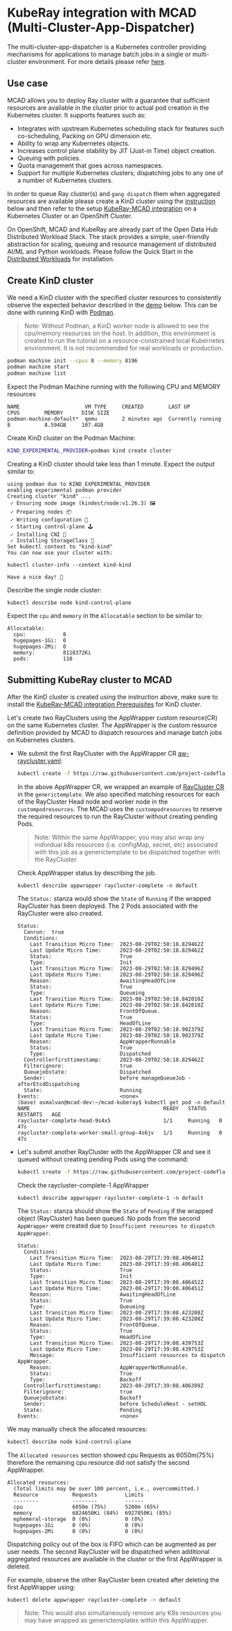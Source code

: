 <!-- markdownlint-disable MD013 -->
# KubeRay integration with MCAD (Multi-Cluster-App-Dispatcher)

The multi-cluster-app-dispatcher is a Kubernetes controller providing mechanisms for applications to manage batch jobs in a single or multi-cluster environment. For more details please refer [here](https://github.com/project-codeflare/multi-cluster-app-dispatcher).

## Use case

MCAD allows you to deploy Ray cluster with a guarantee that sufficient resources are available in the cluster prior to actual pod creation in the Kubernetes cluster. It supports features such as:

- Integrates with upstream Kubernetes scheduling stack for features such co-scheduling, Packing on GPU dimension etc.
- Ability to wrap any Kubernetes objects.
- Increases control plane stability by JIT (Just-in Time) object creation.
- Queuing with policies.
- Quota management that goes across namespaces.
- Support for multiple Kubernetes clusters; dispatching jobs to any one of a number of Kubernetes clusters.

In order to queue Ray cluster(s) and `gang dispatch` them when aggregated resources are available please create a KinD cluster using the [instruction](#create-kind-cluster) below and then refer to the setup [KubeRay-MCAD integration](https://github.com/project-codeflare/multi-cluster-app-dispatcher/blob/main/doc/usage/examples/kuberay/kuberay-mcad.md) on a Kubernetes Cluster or an OpenShift Cluster.

On OpenShift, MCAD and KubeRay are already part of the Open Data Hub Distributed Workload Stack. The stack provides a simple, user-friendly abstraction for scaling, queuing and resource management of distributed AI/ML and Python workloads. Please follow the Quick Start in the [Distributed Workloads](https://github.com/opendatahub-io/distributed-workloads) for installation.

## Create KinD cluster

 We need a KinD cluster with the specified cluster resources to consistently observe the expected behavior described in the [demo](#submitting-kuberay-cluster-to-mcad) below. This can be done with running KinD with [Podman](https://podman.io/docs/installation).

> Note: Without Podman, a KinD worker node is allowed to see the cpu/memory resources on the host. In addition, this environment is created to run the tutorial on a resource-constrained local Kubernetes environment. It is not recommended for real workloads or production.

```bash
podman machine init --cpus 8 --memory 8196
podman machine start
podman machine list
```

Expect the Podman Machine running with the following CPU and MEMORY resources

```text
NAME                     VM TYPE     CREATED        LAST UP            CPUS        MEMORY      DISK SIZE
podman-machine-default*  qemu        2 minutes ago  Currently running  8           8.594GB     107.4GB
```

Create KinD cluster on the Podman Machine:

```bash
KIND_EXPERIMENTAL_PROVIDER=podman kind create cluster
```

Creating a KinD cluster should take less than 1 minute. Expect the output similar to:

```console
using podman due to KIND_EXPERIMENTAL_PROVIDER
enabling experimental podman provider
Creating cluster "kind" ...
 ✓ Ensuring node image (kindest/node:v1.26.3) 🖼
 ✓ Preparing nodes 📦
 ✓ Writing configuration 📜
 ✓ Starting control-plane 🕹️
 ✓ Installing CNI 🔌
 ✓ Installing StorageClass 💾
Set kubectl context to "kind-kind"
You can now use your cluster with:

kubectl cluster-info --context kind-kind

Have a nice day! 👋
```

Describe the single node cluster:

```console
kubectl describe node kind-control-plane
```

Expect the `cpu` and `memory` in the `Allocatable` section to be similar to:

```text
Allocatable:
  cpu:            8
  hugepages-1Gi:  0
  hugepages-2Mi:  0
  memory:         8118372Ki
  pods:           110
```

## Submitting KubeRay cluster to MCAD

After the KinD cluster is created using the instruction above, make sure to install the [KubeRay-MCAD integration Prerequisites](https://github.com/project-codeflare/multi-cluster-app-dispatcher/blob/main/doc/usage/examples/kuberay/kuberay-mcad.md#prerequisites) for KinD cluster.

Let's create two RayClusters using the AppWrapper custom resource(CR) on the same Kubernetes cluster. The AppWrapper is the custom resource definition provided by MCAD to dispatch resources and manage batch jobs on Kubernetes clusters.

- We submit the first RayCluster with the AppWrapper CR [aw-raycluster.yaml](https://github.com/project-codeflare/multi-cluster-app-dispatcher/blob/main/doc/usage/examples/kuberay/config/aw-raycluster.yaml):

  ```bash
  kubectl create -f https://raw.githubusercontent.com/project-codeflare/multi-cluster-app-dispatcher/main/doc/usage/examples/kuberay/config/aw-raycluster.yaml
  ```

  In the above AppWrapper CR, we wrapped an example of [RayCluster CR](https://github.com/ray-project/kuberay/blob/master/ray-operator/config/samples/ray-cluster.complete.yaml) in the `generictemplate`. We also specified matching resources for each of the RayCluster Head node and worker node in the `custompodresources`. The MCAD uses the `custompodresources` to reserve the required resources to run the RayCluster without creating pending Pods.

  > Note: Within the same AppWrapper, you may also wrap any individual k8s resources (i.e. configMap, secret, etc) associated with this job as a generictemplate to be dispatched together with the RayCluster.

  Check AppWrapper status by describing the job.

  ```console
  kubectl describe appwrapper raycluster-complete -n default
  ```

  The `Status:` stanza would show the `State` of `Running` if the wrapped RayCluster has been deployed. The 2 Pods associated with the RayCluster were also created.

  ```text
  Status:
    Canrun:  true
    Conditions:
      Last Transition Micro Time:  2023-08-29T02:50:18.829462Z
      Last Update Micro Time:      2023-08-29T02:50:18.829462Z
      Status:                      True
      Type:                        Init
      Last Transition Micro Time:  2023-08-29T02:50:18.829496Z
      Last Update Micro Time:      2023-08-29T02:50:18.829496Z
      Reason:                      AwaitingHeadOfLine
      Status:                      True
      Type:                        Queueing
      Last Transition Micro Time:  2023-08-29T02:50:18.842010Z
      Last Update Micro Time:      2023-08-29T02:50:18.842010Z
      Reason:                      FrontOfQueue.
      Status:                      True
      Type:                        HeadOfLine
      Last Transition Micro Time:  2023-08-29T02:50:18.902379Z
      Last Update Micro Time:      2023-08-29T02:50:18.902379Z
      Reason:                      AppWrapperRunnable
      Status:                      True
      Type:                        Dispatched
    Controllerfirsttimestamp:      2023-08-29T02:50:18.829462Z
    Filterignore:                  true
    Queuejobstate:                 Dispatched
    Sender:                        before manageQueueJob - afterEtcdDispatching
    State:                         Running
  Events:                          <none>
  (base) asmalvan@mcad-dev:~/mcad-kuberay$ kubectl get pod -n default
  NAME                                           READY   STATUS    RESTARTS   AGE
  raycluster-complete-head-9s4x5                 1/1     Running   0          47s
  raycluster-complete-worker-small-group-4s6jv   1/1     Running   0          47s
  ```

- Let's submit another RayCluster with the AppWrapper CR and see it queued without creating pending Pods using the command:

  ```bash
  kubectl create -f https://raw.githubusercontent.com/project-codeflare/multi-cluster-app-dispatcher/main/doc/usage/examples/kuberay/config/aw-raycluster-1.yaml
  ```

  Check the raycluster-complete-1 AppWrapper

  ```console
  kubectl describe appwrapper raycluster-complete-1 -n default
  ```

  The `Status:` stanza should show the `State` of `Pending` if the wrapped object (RayCluster) has been queued. No pods from the second `AppWrapper` were created due to `Insufficient resources to dispatch AppWrapper`.

  ```text
  Status:
    Conditions:
      Last Transition Micro Time:  2023-08-29T17:39:08.406401Z
      Last Update Micro Time:      2023-08-29T17:39:08.406401Z
      Status:                      True
      Type:                        Init
      Last Transition Micro Time:  2023-08-29T17:39:08.406452Z
      Last Update Micro Time:      2023-08-29T17:39:08.406451Z
      Reason:                      AwaitingHeadOfLine
      Status:                      True
      Type:                        Queueing
      Last Transition Micro Time:  2023-08-29T17:39:08.423208Z
      Last Update Micro Time:      2023-08-29T17:39:08.423208Z
      Reason:                      FrontOfQueue.
      Status:                      True
      Type:                        HeadOfLine
      Last Transition Micro Time:  2023-08-29T17:39:08.439753Z
      Last Update Micro Time:      2023-08-29T17:39:08.439753Z
      Message:                     Insufficient resources to dispatch AppWrapper.
      Reason:                      AppWrapperNotRunnable.
      Status:                      True
      Type:                        Backoff
    Controllerfirsttimestamp:      2023-08-29T17:39:08.406399Z
    Filterignore:                  true
    Queuejobstate:                 Backoff
    Sender:                        before ScheduleNext - setHOL
    State:                         Pending
  Events:                          <none>
  ```

We may manually check the allocated resources:

```bash
kubectl describe node kind-control-plane
```

The `Allocated resources` section showed cpu Requests as 6050m(75%) therefore the remaining cpu resource did not satisfy the second AppWrapper.

```text
Allocated resources:
  (Total limits may be over 100 percent, i.e., overcommitted.)
  Resource           Requests         Limits
  --------           --------         ------
  cpu                6050m (75%)      5200m (65%)
  memory             6824650Ki (84%)  6927050Ki (85%)
  ephemeral-storage  0 (0%)           0 (0%)
  hugepages-1Gi      0 (0%)           0 (0%)
  hugepages-2Mi      0 (0%)           0 (0%)
```

Dispatching policy out of the box is FIFO which can be augmented as per user needs. The second RayCluster will be dispatched when additional aggregated resources are available in the cluster or the first AppWrapper is deleted.

For example, observe the other RayCluster been created after deleting the first AppWrapper using:

```bash
kubectl delete appwrapper raycluster-complete -n default
```

> Note: This would also simultaneously remove any K8s resources you may have wrapped as generictemplates within this AppWrapper.
